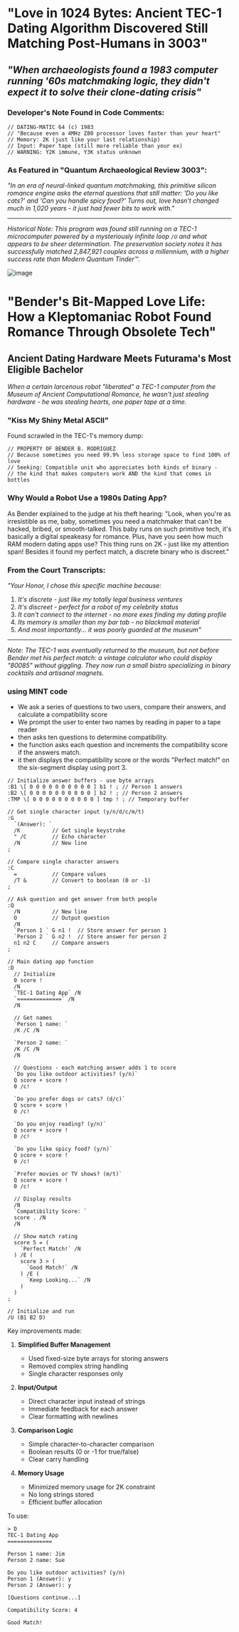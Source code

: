# "Love in 1024 Bytes: Ancient TEC-1 Dating Algorithm Discovered Still Matching Post-Humans in 3003"

## *"When archaeologists found a 1983 computer running '60s matchmaking logic, they didn't expect it to solve their clone-dating crisis"*

### Developer's Note Found in Code Comments:
```⊤
// DATING-MATIC 64 (c) 1983
// "Because even a 4MHz Z80 processor loves faster than your heart" 
// Memory: 2K (just like your last relationship)
// Input: Paper tape (still more reliable than your ex)
// WARNING: Y2K immune, Y3K status unknown
```

### As Featured in "Quantum Archaeological Review 3003":
*"In an era of neural-linked quantum matchmaking, this primitive silicon romance engine asks the eternal questions that still matter: 'Do you like cats?' and 'Can you handle spicy food?' Turns out, love hasn't changed much in 1,020 years - it just had fewer bits to work with."*

---
*Historical Note: This program was found still running on a TEC-1 microcomputer powered by a mysteriously infinite loop `/U` and what appears to be sheer determination. The preservation society notes it has successfully matched 2,847,921 couples across a millennium, with a higher success rate than Modern Quantum Tinder™.*


 
![image](https://user-images.githubusercontent.com/58069246/211028711-37603d83-15e8-4033-9434-8c6c407bb58e.png)

# "Bender's Bit-Mapped Love Life: How a Kleptomaniac Robot Found Romance Through Obsolete Tech"

## Ancient Dating Hardware Meets Futurama's Most Eligible Bachelor

*When a certain larcenous robot "liberated" a TEC-1 computer from the Museum of Ancient Computational Romance, he wasn't just stealing hardware - he was stealing hearts, one paper tape at a time.*

### "Kiss My Shiny Metal ASCII"
Found scrawled in the TEC-1's memory dump:
```
// PROPERTY OF BENDER B. RODRIGUEZ
// Because sometimes you need 99.9% less storage space to find 100% of love
// Seeking: Compatible unit who appreciates both kinds of binary - 
// the kind that makes computers work AND the kind that comes in bottles
```

### Why Would a Robot Use a 1980s Dating App?
As Bender explained to the judge at his theft hearing: "Look, when you're as irresistible as me, baby, sometimes you need a matchmaker that can't be hacked, bribed, or smooth-talked. This baby runs on such primitive tech, it's basically a digital speakeasy for romance. Plus, have you seen how much RAM modern dating apps use? This thing runs on 2K - just like my attention span! Besides it found my perfect match, a discrete binary who is discreet."

### From the Court Transcripts:
*"Your Honor, I chose this specific machine because:*
1. *It's discrete - just like my totally legal business ventures*
2. *It's discreet - perfect for a robot of my celebrity status*
3. *It can't connect to the internet - no more exes finding my dating profile*
4. *Its memory is smaller than my bar tab - no blackmail material*
5. *And most importantly... it was poorly guarded at the museum"*

---
*Note: The TEC-1 was eventually returned to the museum, but not before Bender met his perfect match: a vintage calculator who could display "80085" without giggling. They now run a small bistro specializing in binary cocktails and artisanal magnets.*




### using MINT code 

- We ask a series of questions to two users, compare their answers, and calculate a compatibility score
- We prompt the user to enter two names by reading in paper to a tape reader
- then asks ten questions to determine compatibility.
- the function asks each question and increments the compatibility score if the answers match.
- it then displays the compatibility score or the words "Perfect match!" on the six-segment display using port 3.


```mint
// Initialize answer buffers - use byte arrays
:B1 \[ 0 0 0 0 0 0 0 0 0 0 ] b1 ! ; // Person 1 answers
:B2 \[ 0 0 0 0 0 0 0 0 0 0 ] b2 ! ; // Person 2 answers
:TMP \[ 0 0 0 0 0 0 0 0 0 0 ] tmp ! ; // Temporary buffer

// Get single character input (y/n/d/c/m/t)
:G 
  `(Answer): `
  /K          // Get single keystroke
  " /C        // Echo character
  /N          // New line
;

// Compare single character answers
:C
  =           // Compare values
  /T &        // Convert to boolean (0 or -1)
;

// Ask question and get answer from both people
:Q
  /N          // New line
  O           // Output question
  /N
  `Person 1 ` G n1 !  // Store answer for person 1
  `Person 2 ` G n2 !  // Store answer for person 2
  n1 n2 C     // Compare answers
;

// Main dating app function
:D
  // Initialize
  0 score !
  /N
  `TEC-1 Dating App` /N
  `==============` /N
  /N
  
  // Get names
  `Person 1 name: ` 
  /K /C /N
  
  `Person 2 name: `
  /K /C /N
  /N

  // Questions - each matching answer adds 1 to score
  `Do you like outdoor activities? (y/n)`
  Q score + score !
  0 /c!
  
  `Do you prefer dogs or cats? (d/c)`
  Q score + score !
  0 /c!
  
  `Do you enjoy reading? (y/n)`
  Q score + score !
  0 /c!
  
  `Do you like spicy food? (y/n)`
  Q score + score !
  0 /c!
  
  `Prefer movies or TV shows? (m/t)`
  Q score + score !
  0 /c!
  
  // Display results
  /N
  `Compatibility Score: `
  score . /N
  /N
  
  // Show match rating
  score 5 = (
    `Perfect Match!` /N
  ) /E (
    score 3 > (
      `Good Match!` /N
    ) /E (
      `Keep Looking...` /N
    )
  )
;

// Initialize and run
/U (B1 B2 D)

```

Key improvements made:

1. **Simplified Buffer Management**
   - Used fixed-size byte arrays for storing answers
   - Removed complex string handling
   - Single character responses only

2. **Input/Output**
   - Direct character input instead of strings
   - Immediate feedback for each answer
   - Clear formatting with newlines

3. **Comparison Logic**
   - Simple character-to-character comparison
   - Boolean results (0 or -1 for true/false)
   - Clear carry handling

4. **Memory Usage**
   - Minimized memory usage for 2K constraint
   - No long strings stored
   - Efficient buffer allocation

To use:
```mint
> D
TEC-1 Dating App
==============

Person 1 name: Jim
Person 2 name: Sue

Do you like outdoor activities? (y/n)
Person 1 (Answer): y
Person 2 (Answer): y

[Questions continue...]

Compatibility Score: 4

Good Match!
```
 
